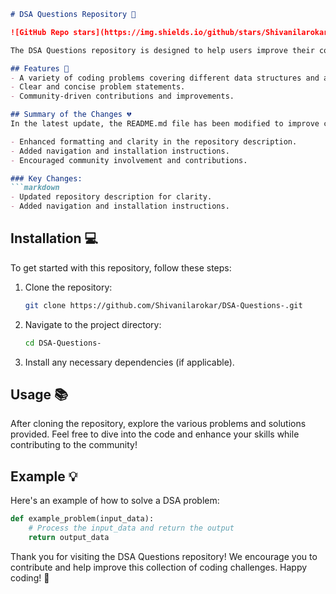 ```markdown
# DSA Questions Repository 🚀

![GitHub Repo stars](https://img.shields.io/github/stars/Shivanilarokar/DSA-Questions-) ![GitHub forks](https://img.shields.io/github/forks/Shivanilarokar/DSA-Questions-) ![GitHub issues](https://img.shields.io/github/issues/Shivanilarokar/DSA-Questions-)

The DSA Questions repository is designed to help users improve their coding skills through a collection of Data Structures and Algorithms problems. Whether you are a beginner or an experienced programmer, this repository provides a platform for learning and practicing.

## Features 🚀
- A variety of coding problems covering different data structures and algorithms.
- Clear and concise problem statements.
- Community-driven contributions and improvements.

## Summary of the Changes 💔
In the latest update, the README.md file has been modified to improve clarity and usability. The changes include:

- Enhanced formatting and clarity in the repository description.
- Added navigation and installation instructions.
- Encouraged community involvement and contributions.

### Key Changes:
```markdown
- Updated repository description for clarity.
- Added navigation and installation instructions.
```

## Installation 💻
To get started with this repository, follow these steps:

1. Clone the repository:
   ```bash
   git clone https://github.com/Shivanilarokar/DSA-Questions-.git
   ```

2. Navigate to the project directory:
   ```bash
   cd DSA-Questions-
   ```

3. Install any necessary dependencies (if applicable).

## Usage 📚
After cloning the repository, explore the various problems and solutions provided. Feel free to dive into the code and enhance your skills while contributing to the community!

## Example 💡
Here's an example of how to solve a DSA problem:

```python
def example_problem(input_data):
    # Process the input_data and return the output
    return output_data
```

Thank you for visiting the DSA Questions repository! We encourage you to contribute and help improve this collection of coding challenges. Happy coding! 🎉
```